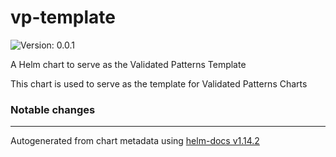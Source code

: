 # vp-template

![Version: 0.0.1](https://img.shields.io/badge/Version-0.0.1-informational?style=flat-square)

A Helm chart to serve as the Validated Patterns Template

This chart is used to serve as the template for Validated Patterns Charts

### Notable changes

----------------------------------------------
Autogenerated from chart metadata using [helm-docs v1.14.2](https://github.com/norwoodj/helm-docs/releases/v1.14.2)
